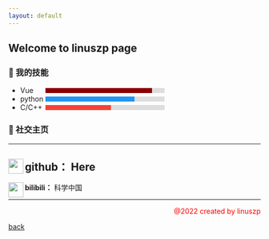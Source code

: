 ```yaml
---
layout: default
---
```


## Welcome to linuszp page


### :file_folder: 我的技能

+ <div style="display: flex;align-items: center;width: 60%;">
    <span style="width: 50px;">Vue</span>
    <div style="flex:1;background-color: #ddd;">
    	<div style="display: flex;width: 90%;height: 10px;">
    	<div style="text-align: right; padding-right: 20px;height: 10px;line-height: 10px;color: white;width: 90%; background-color: #8B0000;"></div>
  		</div>
  	</div>
  </div>

+ <div style="display: flex;align-items: center;width: 60%;">
    <span style="width: 50px;">python</span>
    <div style="flex:1;background-color: #ddd;">
    	<div style="display: flex;width: 75%;height: 10px;">
    	<div style="text-align: right; padding-right: 20px;height: 10px;line-height: 10px;color: white;width: 90%; background-color: #2196F3;"></div>
  		</div>
  	</div>
  </div>

+ <div style="display: flex;align-items: center;width: 60%;">
    <span style="width: 50px;">C/C++</span>
    <div style="flex:1;background-color: #ddd;">
    	<div style="display: flex;width: 55%;height: 10px;">
    	<div style="text-align: right; padding-right: 20px;height: 10px;line-height: 10px;color: white;width: 90%; background-color: #f44336;"></div>
  		</div>
  	</div>
  </div>


### :file_folder: 社交主页
----
<img src="https://img-blog.csdnimg.cn/4e998997c23846f997560287de604f67.png" width="30" align='left'/>**github：**  Here
----
<img src="https://s1.ax1x.com/2022/11/14/zANKCn.png" width=30 align="left"/>**bilibili：** 科学中国


----

<p align=right style="color: red">@2022 created by linuszp</p>


[back](./)
